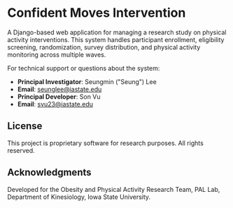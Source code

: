# Confident Moves Intervention 

A Django-based web application for managing a research study on physical activity interventions. This system handles participant enrollment, eligibility screening, randomization, survey distribution, and physical activity monitoring across multiple waves.


For technical support or questions about the system:
- **Principal Investigator**: Seungmin ("Seung") Lee
- **Email**: seunglee@iastate.edu
- **Principal Developer**: Son Vu
- **Email**: svu23@iastate.edu


## License

This project is proprietary software for research purposes. All rights reserved.

## Acknowledgments

Developed for the Obesity and Physical Activity Research Team, PAL Lab, Department of Kinesiology, Iowa State University.